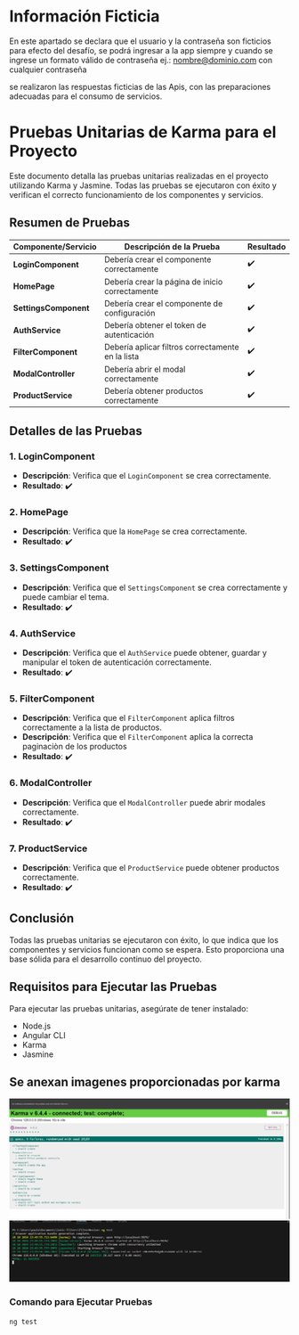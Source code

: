 # Información Ficticia


En este apartado se declara que el usuario y la contraseña son ficticios para efecto del desafío, se podrá ingresar a la app siempre y cuando se ingrese un formato válido de contraseña ej.: nombre@dominio.com con cualquier contraseña

se realizaron las respuestas ficticias de las Apis, con las preparaciones adecuadas para el consumo de servicios.

# Pruebas Unitarias de Karma para el Proyecto


Este documento detalla las pruebas unitarias realizadas en el proyecto utilizando Karma y Jasmine. Todas las pruebas se ejecutaron con éxito y verifican el correcto funcionamiento de los componentes y servicios.


## Resumen de Pruebas


| Componente/Servicio        | Descripción de la Prueba                               | Resultado |
|----------------------------|------------------------------------------------------|-----------|
| **LoginComponent**         | Debería crear el componente correctamente             | ✔️       |
| **HomePage**               | Debería crear la página de inicio correctamente      | ✔️       |
| **SettingsComponent**      | Debería crear el componente de configuración         | ✔️       |
| **AuthService**            | Debería obtener el token de autenticación            | ✔️       |
| **FilterComponent**        | Debería aplicar filtros correctamente en la lista    | ✔️       |
| **ModalController**        | Debería abrir el modal correctamente                  | ✔️       |
| **ProductService**         | Debería obtener productos correctamente               | ✔️       |


## Detalles de las Pruebas


### 1. LoginComponent


- **Descripción**: Verifica que el `LoginComponent` se crea correctamente.
- **Resultado**: ✔️


### 2. HomePage


- **Descripción**: Verifica que la `HomePage` se crea correctamente.
- **Resultado**: ✔️


### 3. SettingsComponent


- **Descripción**: Verifica que el `SettingsComponent` se crea correctamente y puede cambiar el tema.
- **Resultado**: ✔️


### 4. AuthService


- **Descripción**: Verifica que el `AuthService` puede obtener, guardar y manipular el token de autenticación correctamente.
- **Resultado**: ✔️


### 5. FilterComponent


- **Descripción**: Verifica que el `FilterComponent` aplica filtros correctamente a la lista de productos.
- **Descripción**: Verifica que el `FilterComponent` aplica la correcta paginaciòn de los productos
- **Resultado**: ✔️


### 6. ModalController


- **Descripción**: Verifica que el `ModalController` puede abrir modales correctamente.
- **Resultado**: ✔️


### 7. ProductService


- **Descripción**: Verifica que el `ProductService` puede obtener productos correctamente.
- **Resultado**: ✔️


## Conclusión


Todas las pruebas unitarias se ejecutaron con éxito, lo que indica que los componentes y servicios funcionan como se espera. Esto proporciona una base sólida para el desarrollo continuo del proyecto.


## Requisitos para Ejecutar las Pruebas


Para ejecutar las pruebas unitarias, asegúrate de tener instalado:


- Node.js
- Angular CLI
- Karma
- Jasmine


## Se anexan imagenes proporcionadas por karma


![Mi Imagen](./src/assets/img/Captura-all.png)
![Mi Imagen](./src/assets/img/captura-console.png)
### Comando para Ejecutar Pruebas


```bash
ng test







